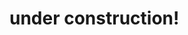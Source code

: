 <!-- ---
permalink: /
title: "About me"
excerpt: "About me"
author_profile: true
redirect_from: 
  - /about/
  - /about.html
--- -->

# under construction!

